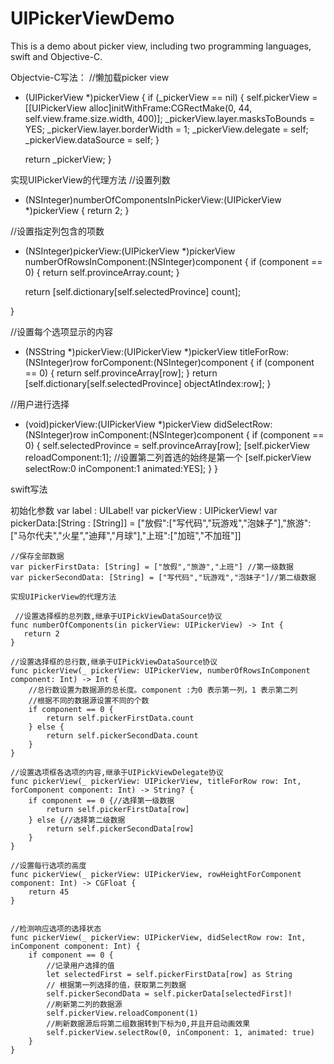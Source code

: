 # UIPickerViewDemo
This is a demo about picker view, including two programming languages, swift and Objective-C.


Objectvie-C写法：
//懒加载picker view
- (UIPickerView *)pickerView {
    if (_pickerView == nil) {
        self.pickerView =  [[UIPickerView alloc]initWithFrame:CGRectMake(0, 44, self.view.frame.size.width, 400)];
        _pickerView.layer.masksToBounds = YES;
        _pickerView.layer.borderWidth = 1;
        _pickerView.delegate = self;
        _pickerView.dataSource = self;
    }
    
    return _pickerView;
}

实现UIPickerView的代理方法
//设置列数
- (NSInteger)numberOfComponentsInPickerView:(UIPickerView *)pickerView {
    return 2;
}

//设置指定列包含的项数
- (NSInteger)pickerView:(UIPickerView *)pickerView numberOfRowsInComponent:(NSInteger)component {
    if (component == 0) {
        return self.provinceArray.count;
    }
    
    return [self.dictionary[self.selectedProvince] count];
    
}

//设置每个选项显示的内容
- (NSString *)pickerView:(UIPickerView *)pickerView titleForRow:(NSInteger)row forComponent:(NSInteger)component {
    if (component == 0) {
        return self.provinceArray[row];
    }
    return [self.dictionary[self.selectedProvince] objectAtIndex:row];
}

//用户进行选择
- (void)pickerView:(UIPickerView *)pickerView didSelectRow:(NSInteger)row inComponent:(NSInteger)component {
    if (component == 0) {
        self.selectedProvince = self.provinceArray[row];
        [self.pickerView reloadComponent:1];
        //设置第二列首选的始终是第一个
        [self.pickerView selectRow:0 inComponent:1 animated:YES];
    }
}


swift写法

初始化参数
  var label : UILabel!
    var pickerView : UIPickerView!
    var pickerData:[String : [String]] = ["放假":["写代码","玩游戏","泡妹子"],"旅游":["马尔代夫","火星","迪拜","月球"],"上班":["加班","不加班"]]
    
    //保存全部数据
    var pickerFirstData: [String] = ["放假","旅游","上班"] //第一级数据
    var pickerSecondData: [String] = ["写代码","玩游戏","泡妹子"]//第二级数据
    
    实现UIPickerView的代理方法
    
     //设置选择框的总列数,继承于UIPickViewDataSource协议
    func numberOfComponents(in pickerView: UIPickerView) -> Int {
       return 2
    }
    
    //设置选择框的总行数,继承于UIPickViewDataSource协议
    func pickerView(_ pickerView: UIPickerView, numberOfRowsInComponent component: Int) -> Int {
        //总行数设置为数据源的总长度。component :为0 表示第一列，1 表示第二列
        //根据不同的数据源设置不同的个数
        if component == 0 {
            return self.pickerFirstData.count
        } else {
            return self.pickerSecondData.count
        }
    }
    
    //设置选项框各选项的内容,继承于UIPickViewDelegate协议
    func pickerView(_ pickerView: UIPickerView, titleForRow row: Int, forComponent component: Int) -> String? {
        if component == 0 {//选择第一级数据
            return self.pickerFirstData[row]
        } else {//选择第二级数据
            return self.pickerSecondData[row]
        }
    }
    
    //设置每行选项的高度
    func pickerView(_ pickerView: UIPickerView, rowHeightForComponent component: Int) -> CGFloat {
        return 45
    }
 
    
    //检测响应选项的选择状态
    func pickerView(_ pickerView: UIPickerView, didSelectRow row: Int, inComponent component: Int) {
        if component == 0 {
            //记录用户选择的值
            let selectedFirst = self.pickerFirstData[row] as String
            // 根据第一列选择的值，获取第二列数据
            self.pickerSecondData = self.pickerData[selectedFirst]!
            //刷新第二列的数据源
            self.pickerView.reloadComponent(1)
            //刷新数据源后将第二组数据转到下标为0,并且开启动画效果
            self.pickerView.selectRow(0, inComponent: 1, animated: true)
        }
    }
    
    
